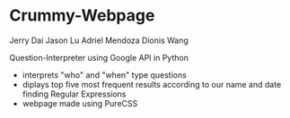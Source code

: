 Crummy-Webpage
==============

Jerry Dai
Jason Lu
Adriel Mendoza
Dionis Wang

Question-Interpreter using Google API in Python

- interprets "who" and "when" type questions
- diplays top five most frequent results according to our name and date finding Regular Expressions
- webpage made using PureCSS
